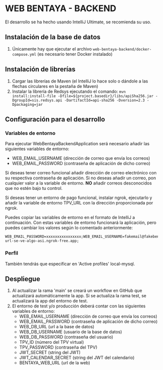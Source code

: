 # WEB BENTAYA - BACKEND

El desarrollo se ha hecho usando IntelliJ Ultimate, se recomienda su uso.

## Instalación de la base de datos

1. Únicamente hay que ejecutar el archivo `web-bentaya-backend/docker-compose.yml` (es necesario tener Docker instalado)

## Instalación de librerías

1. Cargar las librerías de Maven (el IntelliJ lo hace solo o dándole a las flechas circulares en la pestaña de Maven)
2. Instalar la librería de Redsys ejecutando el comando:
   `mvn install:install-file -Dfile=${project.basedir}/libs/apiSha256.jar -DgroupId=sis.redsys.api -DartifactId=api-sha256 -Dversion=2.3 -Dpackaging=jar`

## Configuración para el desarrollo

### Variables de entorno

Para ejecutar WebBentayaBackendApplication será necesario añadir las siguientes variables de entorno:

* WEB_EMAIL_USERNAME (dirección de correo que envía los correos)
* WEB_EMAIL_PASSWORD (contraseña de aplicación de dicho correo)

Si deseas tener correo funcional añadir dirección de correo electrónico con su respectiva contraseña de aplicación. Si
no deseas añadir un correo, pon cualquier valor a la variable de entorno. **NO** añadir correos desconocidos que no
estén bajo tu control.

Si deseas tener un entorno de pago funcional, instalar ngrok, ejecutarlo y añadir la variable de entorno TPV_URL con la
dirección proporcionada por ngrok.

Puedes copiar las variables de entorno en el formato de IntelliJ a continuación. Con estas variables de entorno
funcionará la aplicación, pero puedes cambiar los valores según lo comentado anteriormente:

```
WEB_EMAIL_PASSWORD=xxxxxxxxxxxxxxxx;WEB_EMAIL_USERNAME=fakemail@fakebentaya.org;TPV_URL=https://la-url-se-ve-algo-asi.ngrok-free.app;
```

### Perfil

También tendrás que especificar en 'Active profiles' local-mysql.

## Despliegue

1. Al actualizar la rama 'main' se creará un workflow en GitHub que actualizará automáticamente la app. Si se actualiza
   la rama test, se actualizará la app del entorno de test.
2. El entorno de test y/o producción deberá contar con las siguientes variables de entorno:
    * WEB_EMAIL_USERNAME (dirección de correo que envía los correos)
    * WEB_EMAIL_PASSWORD (contraseña de aplicación de dicho correo)
    * WEB_DB_URL (url a la base de datos)
    * WEB_DB_USERNAME (usuario de la base de datos)
    * WEB_DB_PASSWORD (contraseña del usuario)
    * TPV_ID (número del TPV virtual)
    * TPV_PASSWORD (contraseña del TPV)
    * JWT_SECRET (string del JWT)
    * JWT_CALENDAR_SECRET (string del JWT del calendario)
    * BENTAYA_WEB_URL (url de la web)
